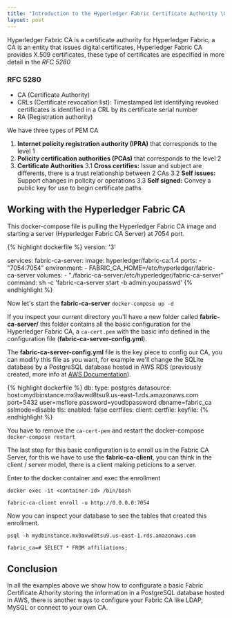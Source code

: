 ```yaml
---
title: "Introduction to the Hyperledger Fabric Certificate Authority \U0001F1EC\U0001F1E7"
layout: post
---
```


Hyperledger Fabric CA is a certificate authority for Hyperledger Fabric, a CA is an entity that issues digital certificates, Hyperledger Fabric CA provides X.509 certificates, these type of certificates are especified in more detail in the *RFC 5280*

### RFC 5280

- CA (Certificate Authority)
- CRLs (Certificate revocation list): Timestamped list identifying revoked certificates is identified in a CRL by its certificate serial number
- RA (Registration authority)

We have three types of PEM CA

1. **Internet policity registration authority (IPRA)** that corresponds to the level 1
2. **Policity certification authorities (PCAs)** that corresponds to the level 2
3. **Certificate Authorities**
    3.1 **Cross certifies:** Issue and subject are differents, there is a trust relationship between 2 CAs
    3.2 **Self issues:** Support changes in policity or operations
    3.3 **Self signed:** Convey a public key for use to begin certificate paths

## Working with the Hyperledger Fabric CA

This docker-compose file is pulling the Hyperledger Fabric CA image and starting a server (Hyperledger Fabric CA Server) at 7054 port.

{% highlight dockerfile %}
version: '3'

services:
  fabric-ca-server:
    image: hyperledger/fabric-ca:1.4
    ports:
      - "7054:7054"
    environment:
      - FABRIC_CA_HOME=/etc/hyperledger/fabric-ca-server
    volumes:
      - "./fabric-ca-server:/etc/hyperledger/fabric-ca-server"
    command: sh -c 'fabric-ca-server start -b admin:youpasswd'
{% endhighlight %}

Now let's start the **fabric-ca-server** ```docker-compose up -d```

If you inspect your current directory you'll have a new folder called **fabric-ca-server/** this folder contains all the basic configuration for the Hyperledger Fabric CA, a `ca-cert.pem` with the basic info defined in the configuration file (**fabric-ca-server-config.yml**).

The **fabric-ca-server-config.yml** file is the key piece to config our CA, you can modify this file as you want, for example we'll change the SQLite database by a PostgreSQL database hosted in AWS RDS (previously created, more info at [AWS Documentation](https://docs.aws.amazon.com/AmazonRDS/latest/UserGuide/CHAP_GettingStarted.CreatingConnecting.PostgreSQL.html)).


{% highlight dockerfile %}
db:
  type: postgres
  datasource: host=mydbinstance.mx9avwd8tsu9.us-east-1.rds.amazonaws.com port=5432 user=msflore password=youdbpassword dbname=fabric_ca sslmode=disable
  tls:
      enabled: false
      certfiles:
      client:
        certfile:
        keyfile:
{% endhighlight %}

You have to remove the ```ca-cert-pem``` and restart the docker-compose ```docker-compose restart```

The last step for this basic configuration is to enroll us in the Fabric CA Server, for this we have to use the **fabric-ca-client**, you can think in the client / server model, there is a client making peticions to a server.

Enter to the docker container  and exec the enrollment

```
docker exec -it <container-id> /bin/bash

fabric-ca-client enroll -u http://0.0.0.0:7054
```

Now you can inspect your database to see the tables that created this enrollment.

```
psql -h mydbinstance.mx9avwd8tsu9.us-east-1.rds.amazonaws.com

fabric_ca=# SELECT * FROM affiliations;
```

## Conclusion

In all the examples above we show how to configurate a basic Fabric Certificate Athority storing the information in a PostgreSQL database hosted in AWS, there is another ways to configure your Fabric CA like LDAP, MySQL or connect to your own CA.